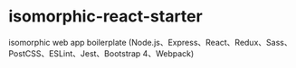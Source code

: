 # isomorphic-react-starter
isomorphic web app boilerplate (Node.js、Express、React、Redux、Sass、PostCSS、ESLint、Jest、Bootstrap 4、Webpack)
